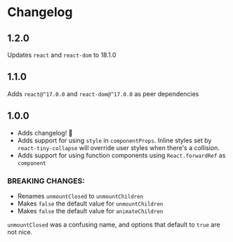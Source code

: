 # Changelog

## 1.2.0

Updates `react` and `react-dom` to 18.1.0

## 1.1.0

Adds `react@^17.0.0` and `react-dom@^17.0.0` as peer dependencies

## 1.0.0

- Adds changelog! 🙈
- Adds support for using `style` in `componentProps`. Inline styles set by `react-tiny-collapse` will override user styles when there's a collision.
- Adds support for using function components using `React.forwardRef` as `component`

### BREAKING CHANGES:

- Renames `unmountClosed` to `unmountChildren`
- Makes `false` the default value for `unmountChildren`
- Makes `false` the default value for `animateChildren`

`unmountClosed` was a confusing name, and options that default to `true` are not nice.
